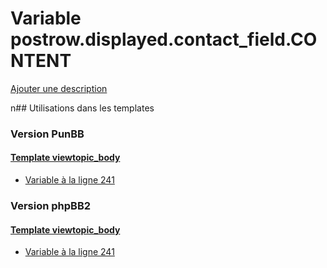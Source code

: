 # Variable postrow.displayed.contact_field.CONTENT
[Ajouter une description](https://fa-tvars.appspot.com/postrow.displayed.contact_field.CONTENT)

n## Utilisations dans les templates

### Version PunBB

#### [Template viewtopic_body](punbb/viewtopic_body.md)
* [Variable à la ligne 241](../punbb/viewtopic_body.tpl#L241)

### Version phpBB2

#### [Template viewtopic_body](subsilver/viewtopic_body.md)
* [Variable à la ligne 241](../subsilver/viewtopic_body.tpl#L241)